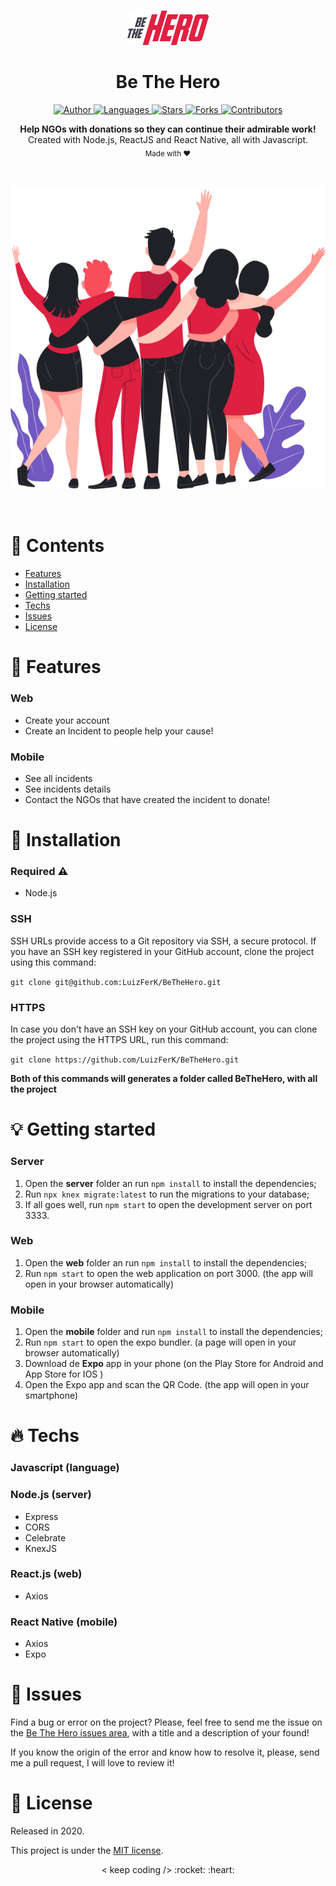 <br />

<p align="center">
  <img alt="Logo" src="./.github/logo.svg" width="130px" />
</p>

<h1 align="center" style="text-align: center;">Be The Hero</h1>

<p align="center">
	<a href="https://github.com/LuizFerK">
		<img alt="Author" src="https://img.shields.io/badge/author-Luiz%20Fernando-FF872C?style=flat" />
	</a>
	<a href="#">
		<img alt="Languages" src="https://img.shields.io/github/languages/count/LuizFerK/BeTheHero?color=%23FF872C&style=flat-" />
	</a>
	<a href="hhttps://github.com/LuizFerK/BeTheHero/stargazers">
		<img alt="Stars" src="https://img.shields.io/github/stars/LuizFerK/BeTheHero?color=FF872C&style=flat" />
	</a>
	<a href="https://github.com/LuizFerK/BeTheHero/network/members">
		<img alt="Forks" src="https://img.shields.io/github/forks/LuizFerK/BeTheHero?color=%23FF872C&style=flat" />
	</a>
	<a href="https://github.com/LuizFerK/BeTheHero/graphs/contributors">
		<img alt="Contributors" src="https://img.shields.io/github/contributors/LuizFerK/BeTheHero?color=FF872C&style=flat" />
	</a>
</p>

<p align="center">
	<b>Help NGOs with donations so they can continue their admirable work!</b><br />
	<span>Created with Node.js, ReactJS and React Native, all with Javascript.</span><br />
	<sub>Made with ❤️</sub>
</p>

<br />

<p align="center">
  <img alt="Home" src="./.github/heroes.png" />
</p>

<br />

# :pushpin: Contents

- [Features](#rocket-features)
- [Installation](#wrench-installation)
- [Getting started](#bulb-getting-started)
- [Techs](#fire-techs)
- [Issues](#bug-issues)
- [License](#book-license)

# :rocket: Features

### Web

- Create your account
- Create an Incident to people help your cause!

### Mobile

- See all incidents
- See incidents details
- Contact the NGOs that have created the incident to donate!

# :wrench: Installation

### Required :warning:
- Node.js

### SSH

SSH URLs provide access to a Git repository via SSH, a secure protocol. If you have an SSH key registered in your GitHub account, clone the project using this command:

```git clone git@github.com:LuizFerK/BeTheHero.git```

### HTTPS

In case you don't have an SSH key on your GitHub account, you can clone the project using the HTTPS URL, run this command:

```git clone https://github.com/LuizFerK/BeTheHero.git```

**Both of this commands will generates a folder called BeTheHero, with all the project**

# :bulb: Getting started

### Server

1. Open the **server** folder an run ```npm install``` to install the dependencies;
5. Run ```npx knex migrate:latest``` to run the migrations to your database;
7. If all goes well, run ```npm start``` to open the development server on port 3333.

### Web

1. Open the **web** folder an run ```npm install``` to install the dependencies;
2. Run ```npm start``` to open the web application on port 3000. (the app will open in your browser automatically)


### Mobile

1. Open the **mobile** folder and run ```npm install``` to install the dependencies;
2. Run ```npm start``` to open the expo bundler. (a page will open in your browser automatically)
3. Download de **Expo** app in your phone (on the Play Store for Android and App Store for IOS )
4. Open the Expo app and scan the QR Code. (the app will open in your smartphone)

# :fire: Techs

### Javascript (language)

### Node.js (server)
- Express
- CORS
- Celebrate
- KnexJS

### React.js (web)
- Axios

### React Native (mobile)
- Axios
- Expo

# :bug: Issues

Find a bug or error on the project? Please, feel free to send me the issue on the [Be The Hero issues area](https://github.com/LuizFerK/BeTheHero/issues), with a title and a description of your found!

If you know the origin of the error and know how to resolve it, please, send me a pull request, I will love to review it!

# :book: License

Released in 2020.

This project is under the [MIT license](https://github.com/LuizFerK/BeTheHero/blob/master/LICENSE).

<p align="center">
	< keep coding /> :rocket: :heart:
</p>